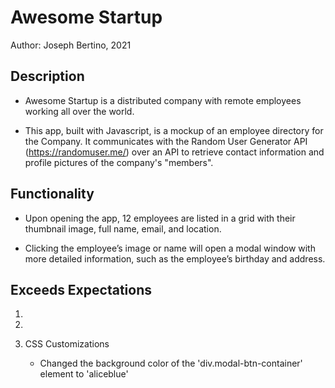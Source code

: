 # Awesome Startup
Author: Joseph Bertino, 2021

## Description
* Awesome Startup is a distributed company with remote employees working all over the world. 

* This app, built with Javascript, is a mockup of an employee directory for the Company. It communicates with the Random User Generator API (https://randomuser.me/) over an API to retrieve contact information and profile pictures of the company's "members".

## Functionality
* Upon opening the app, 12 employees are listed in a grid with their thumbnail image, full name, email, and location.

* Clicking the employee’s image or name will open a modal window with more detailed information, such as the employee’s birthday and address.

## Exceeds Expectations 

1)

2)

3) CSS Customizations
    + Changed the background color of the 'div.modal-btn-container' element to 'aliceblue'
